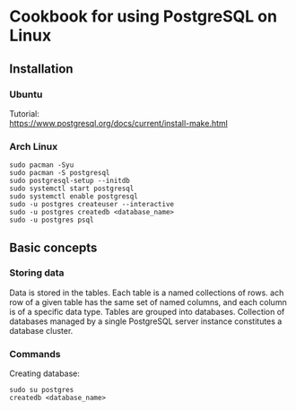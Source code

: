 # Cookbook for using PostgreSQL on Linux

## Installation

### Ubuntu

Tutorial:\
https://www.postgresql.org/docs/current/install-make.html

### Arch Linux

```
sudo pacman -Syu
sudo pacman -S postgresql
sudo postgresql-setup --initdb
sudo systemctl start postgresql
sudo systemctl enable postgresql
sudo -u postgres createuser --interactive
sudo -u postgres createdb <database_name>
sudo -u postgres psql
```

## Basic concepts

### Storing data

Data is stored in the tables.
Each table is a named collections of rows.
ach row of a given table has the same set of named columns, and each column is of a specific data type.
Tables are grouped into databases.
Collection of databases managed by a single PostgreSQL server instance constitutes a database cluster.

### Commands

Creating database:

```
sudo su postgres
createdb <database_name>
```